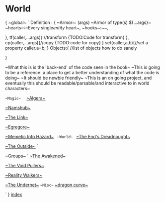 # World

{
~global~
`
Definition : {
    ~Armor~: (args) ~Armor of type(s) ${...args}~
    ~hearts~:~Every single*entity* heart~,
    ~hooks~:~~,
        

},
tf(caller,...args){ //transform
    {TODO:Code for transform}
},
cp(caller,...args){//copy
    {TODO:code for copy}
}
set(caller,a,b){//set a property
    caller.a=b;
}
Objects:{ //list of objects how to do sanely

}

~What this is is the 'back-end' of the code seen in the book~
~This is going to be a reference: a place to get a better understanding of what the code is doing~
~It should be newbie friendly~
~This is an on going project, and eventually this should be readable/parsable/and interactive to in  world characters~

`
~Magic~  
`
  [~Algera~](algera.md)

  [~Namshub~](namshubs.md)

  [~The Link~](the-link.md)

  [~Egregore~](egregore.md)

  [~Memetic Info Hazard~](memetic-info-hazard.md)
 ` 
~World~ 
`
  [~The End's Dreadnought~](the-ends-dreadnought.md)

  [~The Outside~](the-outside.md)
`

~Groups~
`
  [~The Awakened~](the-awakened.md)

  [~The Void Pullers~](the-void-pullers.md)

  [~Reality Walkers~](reality-walkers.md)

  [~The Undernet~](undernet.md)
`
~Misc~
`
  [~dragon curve~](dragon-curve.md)


`
}
[index](../index.md)